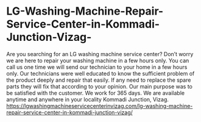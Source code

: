 # LG-Washing-Machine-Repair-Service-Center-in-Kommadi-Junction-Vizag-
Are you searching for an LG washing machine service center? Don’t worry we are here to repair your washing machine in a few hours only. You can call us one time we will send our technician to your home in a few hours only. Our technicians were well educated to know the sufficient problem of the product deeply and repair that easily. If any need to replace the spare parts they will fix that according to your opinion. Our main purpose was to be satisfied with the customer. We work for 365 days. We are available anytime and anywhere in your locality Kommadi Junction, Vizag. https://lgwashingmachineservicecenterinvizag.com/lg-washing-machine-repair-service-center-in-kommadi-junction-vizag/
